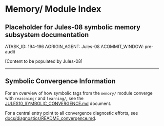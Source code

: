 # Memory/ Module Index

## Placeholder for Jules-08 symbolic memory subsystem documentation

ΛTASK_ID: 194-196
ΛORIGIN_AGENT: Jules-08
ΛCOMMIT_WINDOW: pre-audit

[Content to be populated by Jules-08]

---
## Symbolic Convergence Information
For an overview of how symbolic tags from the `memory/` module converge with `reasoning/` and `learning/`, see the [JULES10_SYMBOLIC_CONVERGENCE.md](../../docs/diagnostics/JULES10_SYMBOLIC_CONVERGENCE.md) document.

For a central entry point to all convergence diagnostic efforts, see [docs/diagnostics/README_convergence.md](../../docs/diagnostics/README_convergence.md).
